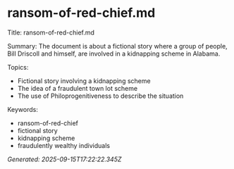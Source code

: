 # ransom-of-red-chief.md

Title: ransom-of-red-chief.md

Summary:
The document is about a fictional story where a group of people, Bill Driscoll and himself, are involved in a kidnapping scheme in Alabama.

Topics:
- Fictional story involving a kidnapping scheme
- The idea of a fraudulent town lot scheme
- The use of Philoprogenitiveness to describe the situation

Keywords:
- ransom-of-red-chief
- fictional story
- kidnapping scheme
- fraudulently wealthy individuals

*Generated: 2025-09-15T17:22:22.345Z*